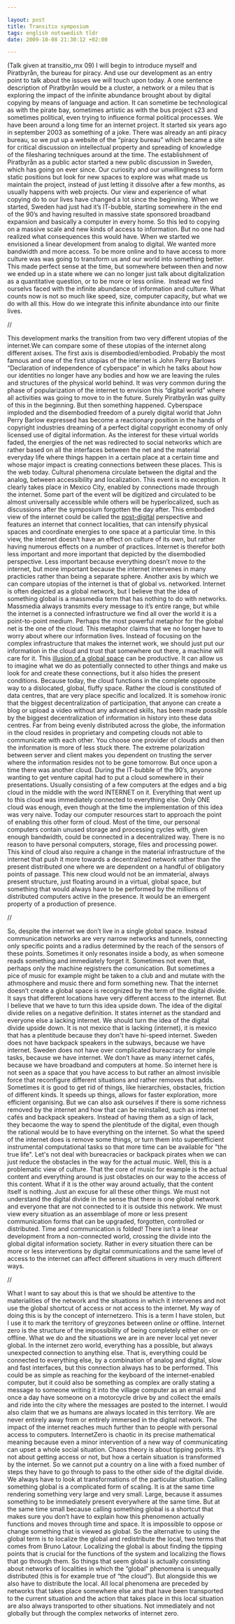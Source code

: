 ```yaml
--- 

layout: post
title: Transitio symposium 
tags: english notswedish tldr
date: 2009-10-08 21:30:12 +02:00 

---
```


(Talk given at transitio_mx 09) I will begin to introduce myself and Piratbyrån, the bureau for piracy. And use our development as an entry point to talk about the issues we will touch upon today. A one sentence description of Piratbyrån would be a cluster, a network or a mileu that is exploring the impact of the infinite abundance brought about by digital copying by means of language and action. It can sometime be technological as with the pirate bay, sometimes artistic as with the bus project s23 and sometimes political, even trying to influence formal political processes. We have been around a long time for an internet project. It started six years ago in september 2003 as something of a joke. There was already an anti piracy bureau, so we put up a website of the “piracy bureau” which became a site for critical discussion on intellectual property and spreading of knowledge of the filesharing techniques around at the time. The establishment of Piratbyrån as a public actor started a new public discussion in Sweden, which has going on ever since. Our curiosity and our unwillingness to form static positions but look for new spaces to explore was what made us maintain the project, instead of just letting it dissolve after a few months, as usually happens with web projects. Our view and experience of what copying do to our lives have changed a lot since the beginning. When we started, Sweden had just had it’s IT-bubble, starting somewhere in the end of the 90’s and having resulted in massive state sponsored broadband expansion and basically a computer in every home. So this led to copying on a massive scale and new kinds of access to information. But no one had realized what consequences this would have. When we started we envisioned a linear development from analog to digital. We wanted more bandwidth and more access. To be more online and to have access to more culture was was going to transform us and our world into something better. This made perfect sense at the time, but somewhere between then and now we ended up in a state where we can no longer just talk about digitalization as a quantitative question, or to be more or less online.  Instead we find ourselvs faced with the infinite abundance of information and culture. What counts now is not so much like speed, size, computer capacity, but what we do with all this. How do we integrate this infinite abundance into our finite lives. 

//

This development marks the transition from two very different utopias of the internet.We can compare some of these utopias of the internet along different axises. The first axis is disembodied/embodied. Probably the most famous and one of the first utopias of the internet is John Perry Barlows “Declaration of independence of cyberspace” in which he talks about how our identities no longer have any bodies and how we are leaving the rules and structures of the physical world behind. It was very common during the phase of popularization of the internet to envision this “digital world” where all activities was going to move to in the future. Surely Piratbyrån was guilty of this in the beginning. But then something happened. Cyberspace imploded and the disembodied freedom of a purely digital world that John Perry Barlow expressed has become a reactionary position in the hands of copyright industries dreaming of a perfect digital copyright economy of only licensed use of digital information. As the interest for these virtual worlds faded, the energies of the net was redirected to social networks which are rather based on all the interfaces between the net and the material everyday life where things happen in a certain place at a certain time and whose major impact is creating connections between these places. This is the web today. Cultural phenomena circulate between the digital and the analog, between accessibility and localization. This event is no exception. It clearly takes place in Mexico City, enabled by connections made through the internet. Some part of the event will be digitized and circulated to be almost universally accessible while others will be hyperlocalized, such as discussions after the symposium forgotten the day after. This embodied view of the internet could be called the [post-digital](http://bluwiki.com/go/Postdigitala) perspective and features an internet that connect localities, that can intensify physical spaces and coordinate energies to one space at a particular time. In this view, the internet doesn’t have an effect on culture of its own, but rather having numerous effects on a number of practices. Internet is therefor both less important and more important that depicted by the disembodied perspective. Less important because everything doesn’t move _to_ the internet, but more important because the internet intervenes in many practicies rather than being a separate sphere. Another axis by which we can compare utopias of the internet is that of global vs. networked. Internet is often depicted as a global network, but I believe that the idea of something global is a massmedia term that has nothing to do with networks. Massmedia always transmits every message to it’s entire range, but while the internet is a connected infrastructure we find all over the world it is a point-to-point medium. Perhaps the most powerful metaphor for the global net is the one of the cloud. This metaphor claims that we no longer have to worry about where our information lives. Instead of focusing on the complex infrastructure that makes the internet work, we should just put our information in the cloud and trust that somewhere out there, a machine will care for it. This [illusion of a global space](http://www.ethanzuckerman.com/blog/2009/09/05/the-cloud-and-useful-illusions/) can be productive. It can allow us to imagine what we do as potentially connected to other things and make us look for and create these connections, but it also hides the present conditions. Because today, the cloud functions in the complete opposite way to a dislocated, global, fluffy space. Rather the cloud is constituted of data centres, that are very place specific and localized. It is somehow ironic that the biggest decentralization of participation, that anyone can create a blog or upload a video without any advanced skills, has been made possible by the biggest decentralization of information in history into these data centres. Far from being evenly distributed across the globe, the information in the cloud resides in proprietary and competing clouds not able to communicate with each other. You choose one provider of clouds and then the information is more of less stuck there. The extreme polarization between server and client makes you dependent on trusting the server where the information resides not to be gone tomorrow. But once upon a time there was another cloud. During the IT-bubble of the 90’s, anyone wanting to get venture capital had to put a cloud somewhere in their presentations. Usually consisting of a few computers at the edges and a big cloud in the middle with the word INTERNET on it. Everything that went up to this cloud was immediately connected to everything else. Only ONE cloud was enough, even though at the time the implementation of this idea was very naive. Today our computer resources start to approach the point of enabling this other form of cloud. Most of the time, our personal computers contain unused storage and processing cycles with, given enough bandwidth, could be connected in a decentralized way. There is no reason to have personal computers, storage, files and processing power. This kind of cloud also require a change in the material infrastructure of the internet that push it more towards a decentralized network rather than the present distributed one where we are dependent on a handful of obligatory points of passage. This new cloud would not be an immaterial, always present structure, just floating around in a virtual, global space, but something that would always have to be performed by the millions of distributed computers active in the presence. It would be an emergent property of a production of presence. 

//

So, despite the internet we don’t live in a single global space. Instead communication networks are very narrow networks and tunnels, connecting only specific points and a radius determined by the reach of the sensors of these points. Sometimes it only resonates inside a body, as when someone reads something and immediately forget it. Sometimes not even that, perhaps only the machine registrers the comunication. But sometimes a pice of music for example might be taken to a club and and mutate with the athmosphere and music there and form something new. That the internet doesn’t create a global space is recognized by the term of the digital divide. It says that different locations have very different access to the internet. But I believe that we have to turn this idea upside down. The idea of the digital divide relies on a negative definition. It states internet as the standard and everyone else a lacking internet. We should turn the idea of the digital divide upside down. It is not mexico that is lacking (internet), it is mexico that has a plentitude because they don't have hi-speed internet. Sweden does not have backpack speakers in the subways, because we have internet. Sweden does not have over complicated bureacracy for simple tasks, because we have internet. We don’t have as many internet cafés, because we have broadband and computers at home. So internet here is not seen as a space that you have access to but rather an almost invisible force that reconfigure different situations and rather removes that adds. Sometimes it is good to get rid of things, like hierarchies, obstacles, friction of different kinds. It speeds up things, allows for faster exploration, more efficient organising. But we can also ask ourselves if there is some richness removed by the internet and how that can be reinstalled, such as internet cafés and backpack speakers. Instead of having them as a sign of lack, they becaome the way to spend the plentitude of the digital, even though the rational would be to have everything on the internet. So what the speed of the internet does is remove some things, or turn them into superefficient instrumental computational tasks so that more time can be available for "the true life". Let's not deal with bureacracies or backpack pirates when we can just reduce the obstacles in the way for the actual music. Well, this is a problematic view of culture. That the core of music for example is the actual content and everything around is just obstacles on our way to the access of this content. What if it is the other way around actually, that the content itself is nothing. Just an excuse for all these other things. We must not understand the digital divide in the sense that there is one global network and everyone that are not connected to it is outside this network. We must view every situation as an assemblage of more or less present communication forms that can be upgraded, forgotten, controlled or distributed. Time and communication is folded! There isn’t a linear development from a non-connected world, crossing the divide into the global digital information society. Rather in every situation there can be more or less interventions by digital communications and the same level of access to the internet can affect different situations in very much different ways. 

//

What I want to say about this is that we should be attentive to the materialities of the network and the situations in which it intervenes and not use the global shortcut of access or not access to the internet. My way of doing this is by the concept of internetzero. This is a term I have stolen, but I use it to mark the territory of greyzones between online or offline. Internet zero is the structure of the impossibility of being completely either on- or offline. What we do and the situations we are in are never local yet never global. In the internet zero world, everything has a possible, but always unexpected connection to anything else. That is, everything could be connected to everything else, by a combination of analog and digital, slow and fast interfaces, but this connection always has to be performed. This could be as simple as reaching for the keyboard of the internet-enabled computer, but it could also be something as complex are orally stating a message to someone writing it into the village computer as an email and once a day have someone on a motorcycle drive by and collect the emails and ride into the city where the messages are posted to the internet. I would also claim that we as humans are always located in this territory. We are never entirely away from or entirely immersed in the digital network. The impact of the internet reaches much further than to people with personal access to computers. InternetZero is chaotic in its precise mathematical meaning because even a minor intervention of a new way of communicating can upset a whole social situation. Chaos theory is about tipping points. It’s not about getting access or not, but how a certain situation is transformed by the internet. So we cannot put a country on a line with a fixed number of steps they have to go through to pass to the other side of the digital divide. We always have to look at transformations of the particular situation. Calling something global is a complicated form of scaling. It is at the same time rendering something very large and very small. Large, because it assumes something to be immediately present everywhere at the same time. But at the same time small because calling something global is a shortcut that makes sure you don’t have to explain how this phenomenon actually functions and moves through time and space. It is impossible to oppose or change something that is viewed as global. So the alternative to using the global term is to localize the global and redistribute the local, two terms that comes from Bruno Latour. Localizing the global is about finding the tipping points that is crucial for the functions of the system and localizing the flows that go through them. So things that seem global is actually consisting about networks of localities in which the “global” phenomena is unequally distributed (this is for example true of “the cloud”). But alongside this we also have to distribute the local. All local phenomena are preceded by networks that takes place somewhere else and that have been transported to the current situation and the action that takes place in this local situation are also always transported to other situations. Not immediately and not globally but through the complex networks of internet zero. 
